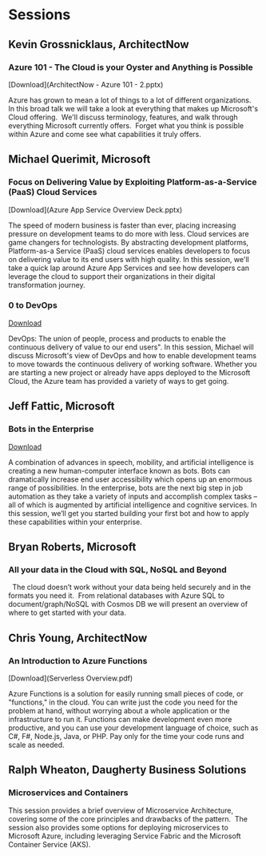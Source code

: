 # Sessions

## Kevin Grossnicklaus, ArchitectNow
### Azure 101 - The Cloud is your Oyster and Anything is Possible

[Download](ArchitectNow - Azure 101 - 2.pptx)

Azure has grown to mean a lot of things to a lot of different organizations.  In this broad talk we will take a look at everything that makes up Microsoft's Cloud offering.  We'll discuss terminology, features, and walk through everything Microsoft currently offers.  Forget what you think is possible within Azure and come see what capabilities it truly offers.  

## Michael Querimit, Microsoft
### Focus on Delivering Value by Exploiting Platform-as-a-Service (PaaS) Cloud Services  

[Download](Azure App Service Overview Deck.pptx)

The speed of modern business is faster than ever, placing increasing pressure on development teams to do more with less. Cloud services are game changers for technologists. By abstracting development platforms, Platform-as-a Service (PaaS) cloud services enables developers to focus on delivering value to its end users with high quality. In this session, we'll take a quick lap around Azure App Services and see how developers can leverage the cloud to support their organizations in their digital transformation journey.

### 0 to DevOps 

[Download](DevOps.pptx)

DevOps: The union of people, process and products to enable the continuous delivery of value to our end users". In this session, Michael will discuss Microsoft's view of DevOps and how to enable development teams to move towards the continuous delivery of working software. Whether you are starting a new project or already have apps deployed to the Microsoft Cloud, the Azure team has provided a variety of ways to get going.
 
## Jeff Fattic, Microsoft
### Bots in the Enterprise

[Download](Sway.pdf)

A combination of advances in speech, mobility, and artificial intelligence is creating a new human-computer interface known as bots. Bots can dramatically increase end user accessibility which opens up an enormous range of possibilities. In the enterprise, bots are the next big step in job automation as they take a variety of inputs and accomplish complex tasks – all of which is augmented by artificial intelligence and cognitive services. In this session, we’ll get you started building your first bot and how to apply these capabilities within your enterprise.
 
## Bryan Roberts, Microsoft
### All your data in the Cloud with SQL, NoSQL and Beyond
 
The cloud doesn’t work without your data being held securely and in the formats you need it.  From relational databases with Azure SQL to document/graph/NoSQL with Cosmos DB we will present an overview of where to get started with your data.

## Chris Young, ArchitectNow
### An Introduction to Azure Functions

[Download](Serverless Overview.pdf)

Azure Functions is a solution for easily running small pieces of code, or "functions," in the cloud. You can write just the code you need for the problem at hand, without worrying about a whole application or the infrastructure to run it. Functions can make development even more productive, and you can use your development language of choice, such as C#, F#, Node.js, Java, or PHP. Pay only for the time your code runs and scale as needed.
 
## Ralph Wheaton, Daugherty Business Solutions
### Microservices and Containers

This session provides a brief overview of Microservice Architecture, covering some of the core principles and drawbacks of the pattern.  The session also provides some options for deploying microservices to Microsoft Azure, including leveraging Service Fabric and the Microsoft Container Service (AKS).